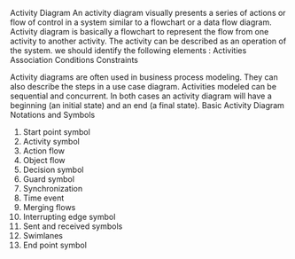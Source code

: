 Activity Diagram
An activity diagram visually presents a series of actions or flow of control in a system similar to a flowchart or a data flow diagram. 
Activity diagram is basically a flowchart to represent the flow from one activity to another activity. The activity can be described as an operation of the system.
we should identify the following elements :
Activities
Association
Conditions
Constraints


Activity diagrams are often used in business process modeling. They can also describe the steps in a use case diagram. Activities modeled can be sequential and concurrent. In both cases an activity diagram will have a beginning (an initial state) and an end (a final state).
Basic Activity Diagram Notations and Symbols
1. Start point symbol 
2. Activity symbol  
3. Action flow
5. Object flow 
6. Decision symbol 
7. Guard symbol
8. Synchronization
9. Time event
10. Merging flows
11. Interrupting edge symbol
12. Sent and received symbols 
13. Swimlanes
14. End point symbol 




